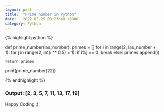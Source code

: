 ```yaml
---
layout: post
title:  "Prime number in Python"
date:   2022-05-25 09:23:48 +0900
category: Python
---
```


{% highlight python %}

  def prime_number(las_number):
    primes = []
    for i in range(2, las_number + 1):
      for j in range(2, int(i ** 0.5) + 1):
        if i%j == 0:
          break
      else:
        primes.append(i)

    return primes

  print(prime_number(22))

{% endhighlight %}

### Output: [2, 3, 5, 7, 11, 13, 17, 19]

Happy Coding :)
